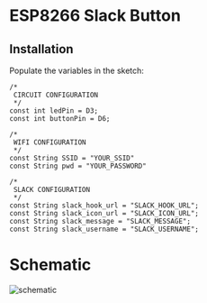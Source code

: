 # ESP8266 Slack Button

## Installation

Populate the variables in the sketch:

```
/*
 CIRCUIT CONFIGURATION
 */
const int ledPin = D3;
const int buttonPin = D6;

/*
 WIFI CONFIGURATION
 */
const String SSID = "YOUR_SSID"
const String pwd = "YOUR_PASSWORD"

/*
 SLACK CONFIGURATION
 */
const String slack_hook_url = "SLACK_HOOK_URL";
const String slack_icon_url = "SLACK_ICON_URL";
const String slack_message = "SLACK_MESSAGE";
const String slack_username = "SLACK_USERNAME";
```

# Schematic

![schematic](https://github.com/lekum/esp8266sketches/blob/master/slack/circuit.png)
